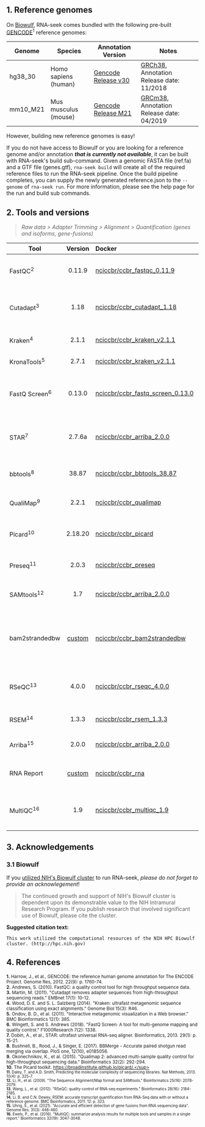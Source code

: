 ## 1. Reference genomes 

On [Biowulf](https://hpc.nih.gov/), RNA-seek comes bundled with the following pre-built [GENCODE](https://www.gencodegenes.org/)<sup>1</sup> reference genomes:    

<!---
Bundled Biowulf Reference Genomes 
**Human** `hg38_30`  
**Mouse** `mm10_M21`  
---> 

| **Genome**   | **Species**   | **Annotation Version**    | **Notes**                                               |
| ------------ |-------------- | --------------------------| --------------------------------------------------------|
| hg38_30      | Homo sapiens (human)   | [Gencode Release v30](https://www.gencodegenes.org/human/release_30.html)  | [GRCh38](https://www.gencodegenes.org/human/release_30.html), Annotation Release date: 11/2018  |
| mm10_M21     | Mus musculus (mouse)   | [Gencode Release M21](https://www.gencodegenes.org/mouse/release_M21.html) | [GRCm38](https://www.gencodegenes.org/mouse/release_M21.html), Annotation Release date: 04/2019 |

However, building new reference genomes is easy! 

If you do not have access to Biowulf or you are looking for a reference genome and/or annotation **_that is currently not available_**, it can be built with RNA-seek's build sub-command. Given a genomic FASTA file (ref.fa) and a GTF file (genes.gtf), `rna-seek build` will create all of the required reference files to run the RNA-seek pipeline. Once the build pipeline completes, you can supply the newly generated reference.json to the `--genome` of `rna-seek run`. For more information, please see the help page for the run and build sub commands.

## 2. Tools and versions

> _Raw data > Adapter Trimming > Alignment > Quantification (genes and isoforms, gene-fusions)_

| **Tool**                 | **Version** | **Docker**  | **Notes**                                                                                       |
|--------------------------|:-----------:|:------------|-------------------------------------------------------------------------------------------------|
| FastQC<sup>2</sup>       |  0.11.9 | [nciccbr/ccbr_fastqc_0.11.9](https://hub.docker.com/repository/docker/nciccbr/ccbr_fastqc_0.11.9)   | **Quality-control step** to assess sequencing quality, run before and after adapter trimming            |
| Cutadapt<sup>3</sup>     |   1.18  | [nciccbr/ccbr_cutadapt_1.18](https://hub.docker.com/repository/docker/nciccbr/ccbr_cutadapt_1.18)   | **Data processing step** to remove adapter sequences and perform quality trimming                     |
| Kraken<sup>4</sup>       |   2.1.1   | [nciccbr/ccbr_kraken_v2.1.1](https://hub.docker.com/repository/docker/nciccbr/ccbr_kraken_v2.1.1)   | **Quality-control step** to assess microbial taxonomic composition                                      |
| KronaTools<sup>5</sup>   |   2.7.1   | [nciccbr/ccbr_kraken_v2.1.1](https://hub.docker.com/repository/docker/nciccbr/ccbr_kraken_v2.1.1)   | **Quality-control step** to visualize kraken output                                           |
| FastQ Screen<sup>6</sup> |  0.13.0  | [nciccbr/ccbr_fastq_screen_0.13.0](https://hub.docker.com/repository/docker/nciccbr/ccbr_fastq_screen_0.13.0) | **Quality-control step** to assess contamination; additional dependencies: `bowtie2/2.3.4`, `perl/5.24.3`  |
| STAR<sup>7</sup>         |  2.7.6a | [nciccbr/ccbr_arriba_2.0.0](https://hub.docker.com/repository/docker/nciccbr/ccbr_arriba_2.0.0)     | **Data processing step** to align reads against reference genome (using its two-pass mode)       |
| bbtools<sup>8</sup>      |  38.87  | [nciccbr/ccbr_bbtools_38.87](https://hub.docker.com/repository/docker/nciccbr/ccbr_bbtools_38.87)   | **Quality-control step** to calculate insert_size of assembled reads pairs with `bbmerge`             |
| QualiMap<sup>9</sup>     |  2.2.1  | [nciccbr/ccbr_qualimap](https://hub.docker.com/repository/docker/nciccbr/ccbr_qualimap)             | **Quality-control step** to assess various alignment metrics                                          |
| Picard<sup>10</sup>      | 2.18.20 | [nciccbr/ccbr_picard](https://hub.docker.com/repository/docker/nciccbr/ccbr_picard)                 | **Quality-control step** to run `MarkDuplicates`, `CollectRnaSeqMetrics` and `AddOrReplaceReadGroups`                     |
| Preseq<sup>11</sup>      |  2.0.3  | [nciccbr/ccbr_preseq](https://hub.docker.com/repository/docker/nciccbr/ccbr_preseq)                 | **Quality-control step** to estimate library complexity                                       |
| SAMtools<sup>12</sup>    |   1.7   | [nciccbr/ccbr_arriba_2.0.0](https://hub.docker.com/repository/docker/nciccbr/ccbr_arriba_2.0.0)     | **Quality-control step** to run `flagstat` to calculate alignment statistics                             |
| bam2strandedbw | [custom](https://github.com/CCBR/Pipeliner/blob/master/Results-template/Scripts/bam2strandedbw.pe.sh) | [nciccbr/ccbr_bam2strandedbw](https://hub.docker.com/repository/docker/nciccbr/ccbr_bam2strandedbw) | **Summarization step** to convert STAR aligned PE bam file into forward and reverse strand bigwigs suitable for a genomic track viewer like IGV  |
| RSeQC<sup>13</sup>       | 4.0.0   | [nciccbr/ccbr_rseqc_4.0.0](https://hub.docker.com/repository/docker/nciccbr/ccbr_rseqc_4.0.0)       | **Quality-control step** to infer stranded-ness and read distributions over specific genomic features                       |
| RSEM<sup>14</sup>        | 1.3.3   | [nciccbr/ccbr_rsem_1.3.3](https://hub.docker.com/repository/docker/nciccbr/ccbr_rsem_1.3.3)         | **Data processing step** to quantify gene and isoform counts                                           |
| Arriba<sup>15<sup>       | 2.0.0   | [nciccbr/ccbr_arriba_2.0.0](https://hub.docker.com/repository/docker/nciccbr/ccbr_arriba_2.0.0)     | **Data processing step** to quantify gene-fusions                                     |
| RNA Report   | [custom](https://github.com/CCBR/rNA)   | [nciccbr/ccbr_rna](https://hub.docker.com/repository/docker/nciccbr/ccbr_rna)   | **Summarization step** to identify outliers and assess techincal sources of variation                   |
| MultiQC<sup>16</sup>      | 1.9     | [nciccbr/ccbr_multiqc_1.9](https://hub.docker.com/repository/docker/nciccbr/ccbr_multiqc_1.9)      | **Reporting step** to aggregate sample statistics and quality-control information across all sample    |

## 3. Acknowledgements

### 3.1 Biowulf 
If you [utilized NIH's Biowulf cluster](https://hpc.nih.gov/Research/) to run RNA-seek, *please do not forget to provide an acknowlegement*! 


> The continued growth and support of NIH's Biowulf cluster is dependent upon its demonstrable value to the NIH Intramural Research Program. If you publish research that involved significant use of Biowulf, please cite the cluster.

**Suggested citation text:**

```
This work utilized the computational resources of the NIH HPC Biowulf cluster. (http://hpc.nih.gov)
```

## 4. References
<sup>**1.**	 Harrow, J., et al., GENCODE: the reference human genome annotation for The ENCODE Project. Genome Res, 2012. 22(9): p. 1760-74.</sup>  
<sup>**2.**  Andrews, S. (2010). FastQC: a quality control tool for high throughput sequence data.</sup>  
<sup>**3.**	 Martin, M. (2011). "Cutadapt removes adapter sequences from high-throughput sequencing reads." EMBnet 17(1): 10-12.</sup>  
<sup>**4.**  Wood, D. E. and S. L. Salzberg (2014). "Kraken: ultrafast metagenomic sequence classification using exact alignments." Genome Biol 15(3): R46.</sup>  
<sup>**5.**  Ondov, B. D., et al. (2011). "Interactive metagenomic visualization in a Web browser." BMC Bioinformatics 12(1): 385.</sup>  
<sup>**6.**  Wingett, S. and S. Andrews (2018). "FastQ Screen: A tool for multi-genome mapping and quality control." F1000Research 7(2): 1338.</sup>  
<sup>**7.**	 Dobin, A., et al., STAR: ultrafast universal RNA-seq aligner. Bioinformatics, 2013. 29(1): p. 15-21.</sup>  
<sup>**8.**  Bushnell, B., Rood, J., & Singer, E. (2017). BBMerge - Accurate paired shotgun read merging via overlap. PloS one, 12(10), e0185056.</sup>  
<sup>**9.**  Okonechnikov, K., et al. (2015). "Qualimap 2: advanced multi-sample quality control for high-throughput sequencing data." Bioinformatics 32(2): 292-294.</sup>   
<sup>**10.** The Picard toolkit. https://broadinstitute.github.io/picard/.</sup>  
<sup>**11.** Daley, T. and A.D. Smith, Predicting the molecular complexity of sequencing libraries. Nat Methods, 2013. 10(4): p. 325-7.</sup>  
<sup>**12.** Li, H., et al. (2009). "The Sequence Alignment/Map format and SAMtools." Bioinformatics 25(16): 2078-2079.</sup>    
<sup>**13.** Wang, L., et al. (2012). "RSeQC: quality control of RNA-seq experiments." Bioinformatics 28(16): 2184-2185.</sup>  
<sup>**14.** Li, B. and C.N. Dewey, RSEM: accurate transcript quantification from RNA-Seq data with or without a reference genome. BMC Bioinformatics, 2011. 12: p. 323.</sup>  
<sup>**15.** Uhrig, S., et al. (2021). "Accurate and efficient detection of gene fusions from RNA sequencing data". Genome Res. 31(3): 448-460.</sup>  
<sup>**16.** Ewels, P., et al. (2016). "MultiQC: summarize analysis results for multiple tools and samples in a single report." Bioinformatics 32(19): 3047-3048.</sup>  


<!---
## Future Inclusions 
<sup>**NA.**	Law, C.W., et al., voom: Precision weights unlock linear model analysis tools for RNA-seq read counts. Genome Biol, 2014. 15(2): p. R29.</sup>  
<sup>**NA.**	Smyth, G.K., Linear models and empirical bayes methods for assessing differential expression in microarray experiments. Stat Appl Genet Mol Biol, 2004. 3: p. Article3.</sup>  
<sup>**NA.**	Fabregat, A., et al., The Reactome Pathway Knowledgebase. Nucleic Acids Res, 2018. 46(D1): p. D649-D655.</sup>  
<sup>**NA.**	Liberzon, A., et al., Molecular signatures database (MSigDB) 3.0. Bioinformatics, 2011. 27(12): p. 1739-40.</sup>  
<sup>**NA.**    Love, M. I., et al. (2014). "Moderated estimation of fold change and dispersion for RNA-seq data with DESeq2." Genome Biol 15(12): 550.</sup>  
<sup>**NA.**    R Core Team (2018). R: A Language and Environment for Statistical Computing. Vienna, Austria, R Foundation for Statistical Computing.</sup>  
<sup>**NA.**    Leng, N., et al. (2013). "EBSeq: an empirical Bayes hierarchical model for inference in RNA-seq experiments." Bioinformatics 29(8): 1035-1043.</sup>  
<sup>**NA.**    Robinson, M. D., et al. (2009). "edgeR: a Bioconductor package for differential expression analysis of digital gene expression data." Bioinformatics 26(1): 139-140.</sup>  
--->
